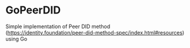 # GoPeerDID

Simple implementation of Peer DID method (https://identity.foundation/peer-did-method-spec/index.html#resources) using Go
